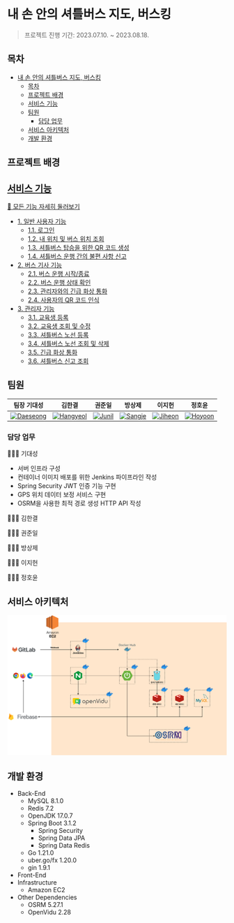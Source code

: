 # 내 손 안의 셔틀버스 지도, 버스킹  

> 프로젝트 진행 기간: 2023.07.10. ~ 2023.08.18.  

## 목차  

- [내 손 안의 셔틀버스 지도, 버스킹](#내-손-안의-셔틀버스-지도-버스킹)
  - [목차](#목차)
  - [프로젝트 배경](#프로젝트-배경)
  - [서비스 기능](#서비스-기능)
  - [팀원](#팀원)
    - [담당 업무](#담당-업무)
  - [서비스 아키텍처](#서비스-아키텍처)
  - [개발 환경](#개발-환경)


## 프로젝트 배경  

## [서비스 기능](./docs/features.md)  

[👀 모든 기능 자세히 둘러보기](./docs/features/features.md)  

- [1. 일반 사용자 기능](./docs/features.md#1-일반-사용자-기능)
  - [1.1. 로그인](./docs/features.md#11-로그인)
  - [1.2. 내 위치 및 버스 위치 조회](./docs/features.md#12-내-위치-및-버스-위치-조회)
  - [1.3. 셔틀버스 탑승을 위한 QR 코드 생성](./docs/features.md#13-셔틀버스-탑승을-위한-qr-코드-생성)
  - [1.4. 셔틀버스 운행 간의 불편 사항 신고](./docs/features.md#14-셔틀버스-운행-간의-불편-사항-신고)
- [2. 버스 기사 기능](./docs/features.md#2-버스-기사-기능)
  - [2.1. 버스 운행 시작/종료](./docs/features.md#21-버스-운행-시작종료)
  - [2.2. 버스 운행 상태 확인](./docs/features.md#22-버스-운행-상태-확인)
  - [2.3. 관리자와의 긴급 화상 통화](./docs/features.md#23-관리자와의-긴급-화상-통화)
  - [2.4. 사용자의 QR 코드 인식](./docs/features.md#24-사용자의-qr-코드-인식)
- [3. 관리자 기능](./docs/features.md#3-관리자-기능)
  - [3.1. 교육생 등록](./docs/features.md#31-교육생-등록)
  - [3.2. 교육생 조회 및 수정](./docs/features.md#32-교육생-조회-및-수정)
  - [3.3. 셔틀버스 노선 등록](./docs/features.md#33-셔틀버스-노선-등록)
  - [3.4. 셔틀버스 노선 조회 및 삭제](./docs/features.md#34-셔틀버스-노선-조회-및-삭제)
  - [3.5. 긴급 화상 통화](./docs/features.md#35-긴급-화상-통화)
  - [3.6. 셔틀버스 신고 조회](./docs/features.md#36-셔틀버스-신고-조회)

## 팀원  

| 팀장 기대성                                                                                                                                     | 김한결                                                                                                                                            | 권준일                                                                                                                                           | 방상제                                                                                                                                           | 이지헌                                                                                                                                          | 정호윤                                                                                                                                           |
| ----------------------------------------------------------------------------------------------------------------------------------------------- | ------------------------------------------------------------------------------------------------------------------------------------------------- | ------------------------------------------------------------------------------------------------------------------------------------------------ | ------------------------------------------------------------------------------------------------------------------------------------------------ | ----------------------------------------------------------------------------------------------------------------------------------------------- | ------------------------------------------------------------------------------------------------------------------------------------------------ |
| <a href="https://github.com/meo-s"><img class="github-profile" alt="Daeseong" src="https://avatars.githubusercontent.com/u/70252044?v=4" /></a> | <a href="https://github.com/kmr5326"><img class="github-profile" alt="Hangyeol" src="https://avatars.githubusercontent.com/u/50177492?v=4" /></a> | <a href="https://github.com/wnsdlf925"><img class="github-profile" alt="Junil" src="https://avatars.githubusercontent.com/u/62425882?v=4" /></a> | <a href="https://github.com/JeBread"><img class="github-profile" alt="Sangje" src="https://avatars.githubusercontent.com/u/108921478?v=4" /></a> | <a href="https://github.com/heon-2"><img class="github-profile" alt="Jiheon" src="https://avatars.githubusercontent.com/u/122588664?v=4" /></a> | <a href="https://github.com/jhy1812"><img class="github-profile" alt="Hoyoon" src="https://avatars.githubusercontent.com/u/122588619?v=4" /></a> |

### 담당 업무  

🙋🏻‍♂️ 기대성  

- 서버 인프라 구성  
- 컨테이너 이미지 배포를 위한 Jenkins 파이프라인 작성  
- Spring Security JWT 인증 기능 구현  
- GPS 위치 데이터 보정 서비스 구현  
- OSRM을 사용한 최적 경로 생성 HTTP API 작성  

🙋🏻‍♂️ 김한결  

🙋🏻‍♂️ 권준일  

🙋🏻‍♂️ 방상제  

🙋🏻‍♂️ 이지헌  

🙋🏻‍♂️ 정호윤  

## 서비스 아키텍처  

![A service architecture](./docs/rsc/README/service-architecture.png)

## 개발 환경  

- Back-End
  - MySQL 8.1.0  
  - Redis 7.2  
  - OpenJDK 17.0.7  
  - Spring Boot 3.1.2  
    - Spring Security  
    - Spring Data JPA  
    - Spring Data Redis  
  - Go 1.21.0  
  - uber.go/fx 1.20.0  
  - gin 1.9.1  
- Front-End
- Infrastructure  
  - Amazon EC2  
- Other Dependencies  
  - OSRM 5.27.1  
  - OpenVidu 2.28  
